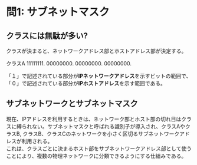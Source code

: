 # 問1: サブネットマスク

## クラスには無駄が多い?

クラスが決まると、ネットワークアドレス部とホストアドレス部が決定する。

クラスA  11111111. 00000000. 00000000. 00000000. 

「１」で記述されている部分が**IPネットワークアドレス**を示すビットの範囲で、「０」で記述されている部分が**IPホストアドレス**を示す範囲である。

## サブネットワークとサブネットマスク

現在、IPアドレスを利用するときは、ネットワーク部とホスト部の切れ目はクラスに縛られない。サブネットマスクと呼ばれる識別子が導入され、クラスAやクラスB, クラスB、クラスCのネットワークを小さく区切るサブネットワークアドレスが利用される。<br>
これは、クラスごとに決まるホスト部をサブネットワークアドレス部として使うことにより、複数の物理ネットワークに分類できるようにする仕組みである。